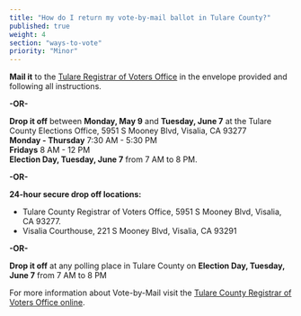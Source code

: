 ```yaml
---
title: "How do I return my vote-by-mail ballot in Tulare County?"
published: true
weight: 4
section: "ways-to-vote"
priority: "Minor"
---
```


**Mail it** to the [Tulare Registrar of Voters Office](#section-election-office-contact) in the envelope provided and following all instructions.  

**-OR-**  

**Drop it off** between **Monday, May 9** and **Tuesday, June 7** at the Tulare County Elections Office, 5951 S Mooney Blvd, Visalia, CA 93277  
  **Monday - Thursday** 7:30 AM - 5:30 PM  
  **Fridays** 8 AM - 12 PM  
  **Election Day, Tuesday, June 7** from 7 AM to 8 PM.  
  
  **-OR-**  
  
  **24-hour secure drop off locations:**  
  - Tulare County Registrar of Voters Office, 5951 S Mooney Blvd, Visalia, CA 93277.  
  - Visalia Courthouse, 221 S Mooney Blvd, Visalia, CA 93291  

**-OR-**  

**Drop it off** at any polling place in Tulare County on **Election Day, Tuesday, June 7** from 7 AM to 8 PM  

For more information about Vote-by-Mail visit the [Tulare County Registrar of Voters Office online](http://tularecounty.ca.gov/registrarofvoters/index.cfm/registrar-of-voters/voter-information1/permanent-vote-by-mail/).  
